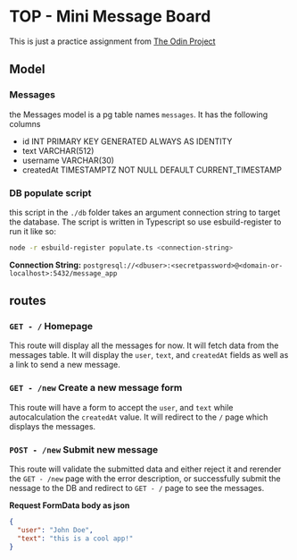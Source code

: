 # TOP - Mini Message Board

This is just a practice assignment from [The Odin Project](https://www.theodinproject.com/lessons/node-path-nodejs-mini-message-board)

## Model

### Messages

the Messages model is a pg table names `messages`. It has the following columns

- id INT PRIMARY KEY GENERATED ALWAYS AS IDENTITY
- text VARCHAR(512)
- username VARCHAR(30)
- createdAt TIMESTAMPTZ NOT NULL DEFAULT CURRENT_TIMESTAMP

### DB populate script

this script in the `./db` folder takes an argument connection string to target the database. The script is written in Typescript so use esbuild-register to run it like so:

```Bash
node -r esbuild-register populate.ts <connection-string>
```

**Connection String:** `postgresql://<dbuser>:<secretpassword>@<domain-or-localhost>:5432/message_app`

## routes

### `GET - /` Homepage

This route will display all the messages for now. It will fetch data from the messages table. It will display the `user`, `text`, and `createdAt` fields as well as a link to send a new message.

### `GET - /new` Create a new message form

This route will have a form to accept the `user`, and `text` while autocalculation the `createdAt` value. It will redirect to the `/` page which displays the messages.

### `POST - /new` Submit new message

This route will validate the submitted data and either reject it and rerender the `GET - /new` page with the error description, or successfully submit the nessage to the DB and redirect to `GET - /` page to see the messages.

**Request FormData body as json**

```json
{
  "user": "John Doe",
  "text": "this is a cool app!"
}
```

